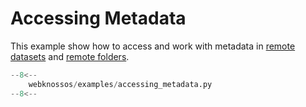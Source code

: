 # Accessing Metadata

This example show how to access and work with metadata in [remote datasets](../../api/webknossos/dataset/dataset.md#webknossos.dataset.dataset.RemoteDataset) and [remote folders](../../api/webknossos/dataset/remote_folder.md#webknossos.dataset.remote_folder.RemoteFolder).

```python
--8<--
    webknossos/examples/accessing_metadata.py
--8<--
```